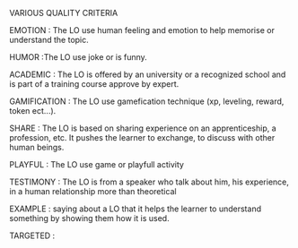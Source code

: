 
VARIOUS QUALITY CRITERIA

EMOTION : The LO use human feeling and emotion  to help memorise or understand the topic.

HUMOR :The LO use joke or is funny.

ACADEMIC : The LO is offered by an university or a recognized school and is part of a training course approve by expert.

GAMIFICATION : The LO use gamefication technique (xp, leveling, reward, token ect...).

SHARE : The LO is based on sharing experience on an apprenticeship, a profession, etc. It pushes the learner to exchange, to discuss with other human beings.

PLAYFUL : The LO use game or playfull activity

TESTIMONY : The LO is from a speaker who talk about him, his experience, in a human relationship more than theoretical

EXAMPLE : saying about a LO that it helps the learner to understand something by showing them how it is used.

TARGETED : 

